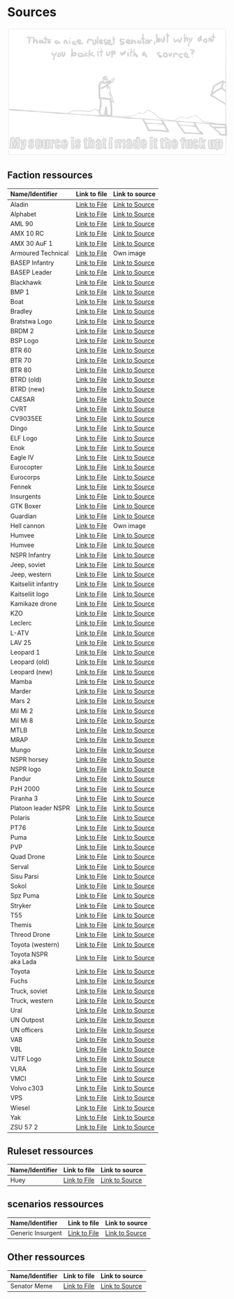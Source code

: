 # Sources

![i made it the fuck up](/ruleset/ressources/senator.excalidraw.png)

## Faction ressources

| Name/Identifier | Link to file | Link to source |
| :--- | :--- | :--- |
| Aladin | [Link to File](/factions/ressources/) | [Link to Source](http://www.airpower.at/news2012/0605_miniuav/index.html) |
| Alphabet | [Link to File](/factions/ressources/alphabet.excalidraw.png) | [Link to Source]() |
| AML 90 | [Link to File](/factions/ressources/aml90.excalidraw.png) | [Link to Source](https://nntmodell.com/Armee/AML-90-Light-Armored-Car-4x4.html) |
| AMX 10 RC | [Link to File](/factions/ressources/amx10rc.excalidraw.png) | [Link to Source](https://gagadget.com/de/225900-franzosischer-verteidigungsminister-ukraine-erhalt-erstes-los-von-amx-10rc-radpanzern/) |
| AMX 30 AuF 1 | [Link to File](/factions/ressources/amx30auf1.excalidraw.png) | [Link to Source](https://www.artitecshop.com/de/amx-30-auf-1-155mm-camo.html) |
| Armoured Technical | [Link to File](/factions/ressources/armouredtechnical.excalidraw.png) | Own image |
| BASEP Infantry | [Link to File](/factions/ressources/basep-infantry.excalidraw.png) | [Link to Source](https://de.pinterest.com/pin/635922409913808164/) |
| BASEP Leader | [Link to File](/factions/ressources/basep-leader.excalidraw.png) | [Link to Source](https://de.pinterest.com/pin/635922409913808243/) |
| Blackhawk | [Link to File](/factions/ressources/blackhawk.excalidraw.png) | [Link to Source](https://www.twz.com/ukraine-invasion-opens-eastern-european-door-for-u-s-helicopters) |
| BMP 1 | [Link to File](/factions/ressources/bmp1.excalidraw.png) | [Link to Source]() |
| Boat | [Link to File](/factions/ressources/boat.excalidraw.png) | [Link to Source](https://www.bundeswehr.de/de/aktuelles/meldungen/wettiner-schwert-operation-angriff-gewaeser) |
| Bradley | [Link to File](/factions/ressources/bradley.excalidraw.png) | [Link to Source](https://gagadget.com/de/205384-es-ist-offiziell-die-usa-werden-m2-bradley-schutzenpanzer-an-die-ukraine-liefern/#photo1) |
| Bratstwa Logo | [Link to File](/factions/ressources/bratstwa.excalidraw.png) | [Link to Source]() |
| BRDM 2 | [Link to File](/factions/ressources/brdm2.excalidraw.png) | [Link to Source](http://www.strategic-bureau.com/en/brdm-2-reconnaissance-russia/) |
| BSP Logo | [Link to File](/factions/ressources/bsp-logo-no-text.excalidraw.png) | [Link to Source]() |
| BTR 60 | [Link to File](/factions/ressources/btr60.excalidraw.png) | [Link to Source]() |
| BTR 70 | [Link to File](/factions/ressources/btr70.excalidraw.png) | [Link to Source](https://de.wikipedia.org/wiki/BTR-70#/media/Datei:Victory_park_(Kazan)_(262-6).jpg) |
| BTR 80 | [Link to File](/factions/ressources/btr80.excalidraw.png) | [Link to Source]() |
| BTRD (old) | [Link to File](/factions/ressources/btrd.excalidraw.png) | [Link to Source]() |
| BTRD (new) | [Link to File](/factions/ressources/btrd-new.excalidraw.png) | [Link to Source]() |
| CAESAR | [Link to File](/factions/ressources/caesar.excalidraw.png) | [Link to Source]() |
| CVRT | [Link to File](/factions/ressources/cvrt.excalidraw.png) | [Link to Source]() |
| CV9035EE | [Link to File](/factions/ressources/cv9035ee.excalidraw.png) | [Link to Source]() |
| Dingo | [Link to File](/factions/ressources/dingo-apc.excalidraw.png) | [Link to Source]() |
| ELF Logo | [Link to File](/factions/ressources/elf-logo.excalidraw.png) | [Link to Source]() |
| Enok | [Link to File](/factions/ressources/enok.excalidraw.png) | [Link to Source]() |
| Eagle IV | [Link to File](/factions/ressources/eagle-iv.excalidraw.png) | [Link to Source]() |
| Eurocopter | [Link to File](/factions/ressources/eurocopter.excalidraw.png) | [Link to Source]() |
| Eurocorps | [Link to File](/factions/ressources/eurocorps.excalidraw.png) | [Link to Source]() |
| Fennek | [Link to File](/factions/ressources/fennek-apc.excalidraw.png) | [Link to Source]() |
| Insurgents | [Link to File](/factions/ressources/generic-insurgent.excalidraw.png) | [Link to Source](https://de.pinterest.com/pin/73816881388789176/) |
| GTK Boxer | [Link to File](/factions/ressources/gtk-boxer.excalidraw.png) | [Link to Source]() |
| Guardian | [Link to File](/factions/ressources/guardian.excalidraw.png) | [Link to Source](https://www.trident-miniatures.com/index.php/en/military-models-en/us-forces/m1117-guardian-detail) |
| Hell cannon | [Link to File](/factions/ressources/hell-cannon.excalidraw.png) | Own image |
| Humvee | [Link to File](/factions/ressources/humvee.excalidraw.png) | [Link to Source]() |
| Humvee | [Link to File](/factions/ressources/huey.excalidraw.png) | [Link to Source](https://sporthelicopterscapetown.co.za/bell-uh1-huey/the-history-of-our-uh-1-huey/) |
| NSPR Infantry | [Link to File](/factions/ressources/infantry-nspr.excalidraw.png) | [Link to Source]() |
| Jeep, soviet | [Link to File](/factions/ressources/jeep-soviet.excalidraw.png) | [Link to Source]() |
| Jeep, western | [Link to File](/factions/ressources/jeep-west.excalidraw.png) | [Link to Source]() |
| Kaitseliit infantry | [Link to File](/factions/ressources/kaitseliit-infantryman.excalidraw.png) | [Link to Source]() |
| Kaitseliit logo | [Link to File](/factions/ressources/kaitseliit.excalidraw.png) | [Link to Source]() |
| Kamikaze drone | [Link to File](/factions/ressources/kamikaze.excalidraw.png) | [Link to Source]() |
| KZO | [Link to File](/factions/ressources/kzo.excalidraw.png) | [Link to Source]() |
| Leclerc | [Link to File](/factions/ressources/leclerc.excalidraw.png) | [Link to Source]() |
| L-ATV | [Link to File](/factions/ressources/latv.excalidraw.png) | [Link to Source](https://www.nationaldefensemagazine.org/articles/2022/1/25/oshkosh-defense-unveils-new-hybrid-electric-jltv) |
| LAV 25 | [Link to File](/factions/ressources/lav25.excalidraw.png) | [Link to Source](http://www.trumpeter-china.com/index.php?g=home&m=product&a=show&id=1641&l=en) |
| Leopard 1 | [Link to File](/factions/ressources/leopard1.excalidraw.png) | [Link to Source](https://www.panzer-modell.de/referenz/in_detail/leo1a5/Bild021_2g.jpg) |
| Leopard (old) | [Link to File](/factions/ressources/leopard-mbt.excalidraw.png) | [Link to Source]() |
| Leopard (new) | [Link to File](/factions/ressources/leopard-new.excalidraw.png) | [Link to Source]() |
| Mamba | [Link to File](/factions/ressources/mamba.excalidraw.png) | [Link to Source]() |
| Marder | [Link to File](/factions/ressources/marder-ifv.excalidraw.png) | [Link to Source]() |
| Mars 2 | [Link to File](/factions/ressources/mars2.excalidraw.png) | [Link to Source]() |
| Mil Mi 2 | [Link to File](/factions/ressources/milmi2.excalidraw.png) | [Link to Source]() |
| Mil Mi 8 | [Link to File](/factions/ressources/milmi8.excalidraw.png) | [Link to Source]() |
| MTLB | [Link to File](/factions/ressources/mtlb.excalidraw.png) | [Link to Source]() |
| MRAP | [Link to File](/factions/ressources/mrap.excalidraw.png) | [Link to Source](https://www.motortrend.com/news/163-news140129-surplus-mrap-military-vehicles-given-away-free/) |
| Mungo | [Link to File](/factions/ressources/mungo.excalidraw.png) | [Link to Source]() |
| NSPR horsey | [Link to File](/factions/ressources/nspr-infantry-horse.excalidraw.png) | [Link to Source]() |
| NSPR logo | [Link to File](/factions/ressources/nspr-rifle-contingent-logo.excalidraw.png) | [Link to Source]() |
| Pandur | [Link to File](/factions/ressources/pandur.excalidraw.png) | [Link to Source]() |
| PzH 2000 | [Link to File](/factions/ressources/panzerhaubitze.excalidraw.png) | [Link to Source]() |
| Piranha 3 | [Link to File](/factions/ressources/piranha3.excalidraw.png) | [Link to Source]() |
| Platoon leader NSPR | [Link to File](/factions/ressources/platoon-leader-nspr.excalidraw.png) | [Link to Source](https://www.armyupress.army.mil/Journals/Military-Review/English-Edition-Archives/July-August-2020/Finch-Russian-Political-Loyalty/) |
| Polaris | [Link to File](/factions/ressources/polaris.excalidraw.png) | [Link to Source]() |
| PT76 | [Link to File](/factions/ressources/pt76.excalidraw.png) | [Link to Source]() |
| Puma | [Link to File](/factions/ressources/puma-drone.excalidraw.png) | [Link to Source]() |
| PVP | [Link to File](/factions/ressources/pvp.excalidraw.png) | [Link to Source]() |
| Quad Drone | [Link to File](/factions/ressources/quad-drone.excalidraw.png) | [Link to Source]() |
| Serval | [Link to File](/factions/ressources/serval.excalidraw.png) | [Link to Source]() |
| Sisu Parsi | [Link to File](/factions/ressources/sisu-parsi.excalidraw.png) | [Link to Source]() |
| Sokol | [Link to File](/factions/ressources/sokol.excalidraw.png) | [Link to Source]() |
| Spz Puma | [Link to File](/factions/ressources/spz-puma.excalidraw.png) | [Link to Source]() |
| Stryker | [Link to File](/factions/ressources/stryker.excalidraw.png) | [Link to Source](https://en.wikipedia.org/wiki/Stryker#/media/File:A_Stryker_armored_vehicle_manned_by_U.S._Soldiers_with_the_2nd_Cavalry_Regiment_moves_in_a_convoy_during_exercise_Saber_Junction_near_Hohenfels,_Germany_121023-A-ZR192-004.jpg) |
| T55 | [Link to File](/factions/ressources/t55.excalidraw.png) | [Link to Source]() |
| Themis | [Link to File](/factions/ressources/themis.excalidraw.png) | [Link to Source]() |
| Threod Drone | [Link to File](/factions/ressources/threoddrone.excalidraw.png) | [Link to Source]() |
| Toyota (western) | [Link to File](/factions/ressources/toyota-conventional.excalidraw.png) | [Link to Source]() |
| Toyota NSPR<br>aka Lada | [Link to File](/factions/ressources/toyota-nspr.excalidraw.png) | [Link to Source]() |
| Toyota | [Link to File](/factions/ressources/toyota-new.excalidraw.png) | [Link to Source]() |
| Fuchs | [Link to File](/factions/ressources/tpz-fuchs.excalidraw.png) | [Link to Source]() |
| Truck, soviet | [Link to File](/factions/ressources/truck-soviet.excalidraw.png) | [Link to Source]() |
| Truck, western | [Link to File](/factions/ressources/truck.excalidraw.png) | [Link to Source]() |
| Ural | [Link to File](/factions/ressources/ural-motorcycle.excalidraw.png) | [Link to Source]() |
| UN Outpost | [Link to File](/factions/ressources/un-outpost.excalidraw.png) | [Link to Source](https://www.reuters.com/world/middle-east/us-does-not-want-see-un-peacekeepers-lebanon-put-danger-state-dept-says-2024-10-07/) |
| UN officers | [Link to File](/factions/ressources/un-officer.excalidraw.png) | [Link to Source](https://peacekeeping.un.org/en/department-of-peace-operations) |
| VAB | [Link to File](/factions/ressources/vab.excalidraw.png) | [Link to Source]() |
| VBL | [Link to File](/factions/ressources/vbl.excalidraw.png) | [Link to Source]() |
| VJTF Logo | [Link to File](/factions/ressources/vjtf-logo.excalidraw.png) | [Link to Source]() |
| VLRA | [Link to File](/factions/ressources/vlra-mistral.excalidraw.png) | [Link to Source]() |
| VMCI | [Link to File](/factions/ressources/vmci.excalidraw.png) | [Link to Source]() |
| Volvo c303 | [Link to File](/factions/ressources/volvo-c303.excalidraw.png) | [Link to Source]() |
| VPS | [Link to File](/factions/ressources/vps.excalidraw.png) | [Link to Source]() |
| Wiesel | [Link to File](/factions/ressources/wiesel20mm.excalidraw.png) | [Link to Source]() |
| Yak | [Link to File](/factions/ressources/yak.excalidraw.png) | [Link to Source]() |
| ZSU 57 2 | [Link to File](/factions/ressources/zsu572.excalidraw.png) | [Link to Source]() |

## Ruleset ressources

| Name/Identifier | Link to file | Link to source |
| :--- | :--- | :--- |
| Huey | [Link to File]() | [Link to Source](https://en.wikipedia.org/wiki/Bell_UH-1_Iroquois) |

## scenarios ressources

| Name/Identifier | Link to file | Link to source |
| :--- | :--- | :--- |
| Generic Insurgent | [Link to File]() | [Link to Source]() |

## Other ressources

| Name/Identifier | Link to file | Link to source |
| :--- | :--- | :--- |
| Senator Meme | [Link to File](../ruleset/ressources/senator.excalidraw.png) | [Link to Source](https://tenor.com/view/metal-gear-rising-metal-gear-rising-revengeance-senator-armstrong-revengeance-i-made-it-the-fuck-up-gif-25029602/) |
